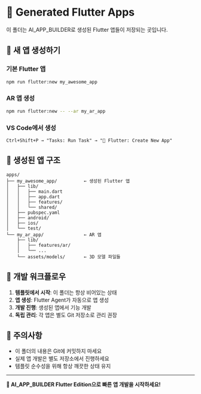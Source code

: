 # 📱 Generated Flutter Apps

이 폴더는 AI_APP_BUILDER로 생성된 Flutter 앱들이 저장되는 곳입니다.

## 🚀 **새 앱 생성하기**

### **기본 Flutter 앱**

```bash
npm run flutter:new my_awesome_app
```

### **AR 앱 생성**

```bash
npm run flutter:new -- --ar my_ar_app
```

### **VS Code에서 생성**

```
Ctrl+Shift+P → "Tasks: Run Task" → "🚀 Flutter: Create New App"
```

## 📂 **생성된 앱 구조**

```
apps/
├── my_awesome_app/          ← 생성된 Flutter 앱
│   ├── lib/
│   │   ├── main.dart
│   │   ├── app.dart
│   │   ├── features/
│   │   └── shared/
│   ├── pubspec.yaml
│   ├── android/
│   ├── ios/
│   └── test/
└── my_ar_app/               ← AR 앱
    ├── lib/
    │   ├── features/ar/
    │   └── ...
    └── assets/models/       ← 3D 모델 파일들
```

## 🎯 **개발 워크플로우**

1. **템플릿에서 시작**: 이 폴더는 항상 비어있는 상태
2. **앱 생성**: Flutter Agent가 자동으로 앱 생성
3. **개발 진행**: 생성된 앱에서 기능 개발
4. **독립 관리**: 각 앱은 별도 Git 저장소로 관리 권장

## 📝 **주의사항**

- 이 폴더의 내용은 Git에 커밋하지 마세요
- 실제 앱 개발은 별도 저장소에서 진행하세요
- 템플릿 순수성을 위해 항상 깨끗한 상태 유지

---

**🎉 AI_APP_BUILDER Flutter Edition으로 빠른 앱 개발을 시작하세요!**
